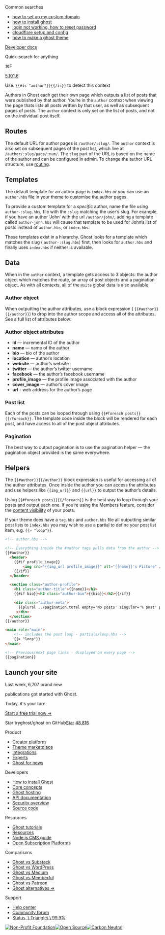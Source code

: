 Common searches

- [how to set up my custom domain](https://ghost.org/help/using-custom-domains/)
- [how to install ghost](https://ghost.org/docs/install/)
- [login not working, how to reset password](https://ghost.org/help/how-do-i-reset-my-password/)
- [cloudflare setup and config](https://ghost.org/help/cloudflare-domain-setup/)
- [how to make a ghost theme](https://ghost.org/docs/themes/)

[Developer docs](https://ghost.org/docs/)

Quick-search for anything

⌘F

[5.101.6](https://github.com/tryghost/ghost/)

Use: `{{#is "author"}}{{/is}}` to detect this context

Authors in Ghost each get their own page which outputs a list of posts that were published by that author. You’re in the `author` context when viewing the page thats lists all posts written by that user, as well as subsequent pages of posts. The `author` context is only set on the list of posts, and not on the individual post itself.

## Routes

The default URL for author pages is `/author/:slug/`. The `author` context is also set on subsequent pages of the post list, which live at `/author/:slug/page/:num/`. The `slug` part of the URL is based on the name of the author and can be configured in admin. To change the author URL structure, use [routing](https://ghost.org/docs/themes/#routing).

## Templates

The default template for an author page is `index.hbs` or you can use an `author.hbs` file in your theme to customise the author pages.

To provide a custom template for a _specific_ author, name the file using `author-:slug.hbs`, file with the `:slug` matching the user’s slug. For example, if you have an author ‘John’ with the url `/author/john/`, adding a template called `author-john.hbs` will cause that template to be used for John’s list of posts instead of `author.hbs`, or `index.hbs`.

These templates exist in a hierarchy. Ghost looks for a template which matches the slug ( `author-:slug.hbs`) first, then looks for `author.hbs` and finally uses `index.hbs` if neither is available.

## Data

When in the `author` context, a template gets access to 3 objects: the author object which matches the route, an array of post objects and a pagination object. As with all contexts, all of the `@site` global data is also available.

### Author object

When outputting the author attributes, use a block expression ( `{{#author}}{{/author}}`) to drop into the author scope and access all of the attributes. See a full list of attributes below:

### Author object attributes

- **id** — incremental ID of the author
- **name** — name of the author
- **bio** — bio of the author
- **location** — author’s location
- **website** — author’s website
- **twitter** — the author’s twitter username
- **facebook** — the author’s facebook username
- **profile\_image** — the profile image associated with the author
- **cover\_image** — author’s cover image
- **url** \- web address for the author’s page

### Post list

Each of the posts can be looped through using `{{#foreach posts}}{{/foreach}}`. The template code inside the block will be rendered for each post, and have access to all of the post object attributes.

### Pagination

The best way to output pagination is to use the pagination helper — the pagination object provided is the same everywhere.

## Helpers

The `{{#author}}{{/author}}` block expression is useful for accessing all of the author attributes. Once inside the author you can access the attributes and use helpers like `{{img_url}}` and `{{url}}` to output the author’s details.

Using `{{#foreach posts}}{{/foreach}}` is the best way to loop through your posts and output each one. If you’re using the Members feature, consider the [content visibility](https://ghost.org/docs/themes/members/#content-visibility) of your posts.

If your theme does have a `tag.hbs` and `author.hbs` file all outputting similar post lists to `index.hbs` you may wish to use a partial to define your post list item, e.g. `{{> "loop"}}`.

```html
<!-- author.hbs -->

<!-- Everything inside the #author tags pulls data from the author -->
{{#author}}
  <header>
  	{{#if profile_image}}
    	<img src="{{img_url profile_image}}" alt="{{name}}'s Picture" />
    {{/if}}
  </header>

  <section class="author-profile">
  	<h1 class="author-title">{{name}}</h1>
    {{#if bio}}<h2 class="author-bio">{{bio}}</h2>{{/if}}

    <div class="author-meta">
      {{plural ../pagination.total empty='No posts' singular='% post' plural='% posts'}}
     </div>
  </section>
{{/author}}

<main role="main">
    <!-- includes the post loop - partials/loop.hbs -->
    {{> "loop"}}
</main>

<!-- Previous/next page links - displayed on every page -->
{{pagination}}

```

## Launch your site

Last week, 6,707 brand new

publications got started with Ghost.

Today, it's your turn.

[Start a free trial now →](https://account.ghost.org/signup/)

Star tryghost/ghost on GitHub[Star](https://github.com/tryghost/ghost) [48,816](https://github.com/tryghost/ghost/stargazers)

Product

- [Creator platform](https://ghost.org/)
- [Theme marketplace](https://ghost.org/marketplace/)
- [Integrations](https://ghost.org/integrations/)
- [Experts](https://ghost.org/experts/)
- [Ghost for news](https://ghost.org/news/)

Developers

- [How to install Ghost](https://ghost.org/docs/install/)
- [Core concepts](https://ghost.org/docs/)
- [Ghost hosting](https://ghost.org/pricing/)
- [API documentation](https://ghost.org/docs/content-api/)
- [Security overview](https://ghost.org/docs/security/)
- [Source code](https://github.com/TryGhost/Ghost)

Resources

- [Ghost tutorials](https://ghost.org/tutorials/)
- [Resources](https://ghost.org/resources/)
- [Node.js CMS guide](https://nodecms.guide/)
- [Open Subscription Platforms](https://opensubscriptionplatforms.com/)

Comparisons

- [Ghost vs Substack](https://ghost.org/vs/substack/)
- [Ghost vs WordPress](https://ghost.org/vs/wordpress/)
- [Ghost vs Medium](https://ghost.org/vs/medium/)
- [Ghost vs Memberful](https://ghost.org/vs/memberful/)
- [Ghost vs Patreon](https://ghost.org/vs/patreon/)
- [Ghost alternatives →](https://ghost.org/alternatives/)

Support

- [Help center](https://ghost.org/help/)
- [Community forum](https://forum.ghost.org/)
- [Status  \\
Triangle\\
\\
99.9%](https://status.ghost.org/)

[![Non-Profit Foundation](https://ghost.org/images/logos/indie.svg)](https://ghost.org/about/)[![Open Source](https://ghost.org/images/logos/opensource.svg)](https://github.com/tryghost)[![Carbon Neutral](https://ghost.org/images/logos/carbonneutral.svg)](https://climate.stripe.com/6MNofu)